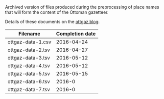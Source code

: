 Archived version of files produced during the preprocessing of place names that will form the content of the Ottoman gazetteer.

Details of these documents on the [ottgaz blog](http://ottgaz.org/transforming-oya/).

Filename | Completion date
--- | ---
ottgaz-data-1.csv | 2016-04-24
ottgaz-data-2.tsv | 2016-04-27
ottgaz-data-3.tsv | 2016-05-12
ottgaz-data-4.tsv | 2016-05-12
ottgaz-data-5.tsv | 2016-05-15
ottgaz-data-6.tsv | 2016-0
ottgaz-data-7.tsv | 2016-0
